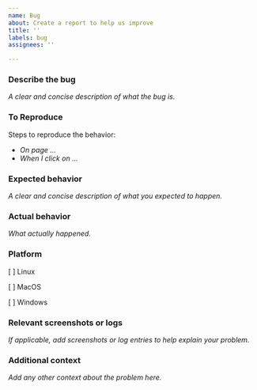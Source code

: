 ```yaml
---
name: Bug
about: Create a report to help us improve
title: ''
labels: bug
assignees: ''

---
```


### Describe the bug
*A clear and concise description of what the bug is.*

### To Reproduce
Steps to reproduce the behavior:
 - *On page ...*
 - *When I click on ...*

### Expected behavior
*A clear and concise description of what you expected to happen.*

### Actual behavior
*What actually happened.*

### Platform

[ ] Linux

[ ] MacOS

[ ] Windows


### Relevant screenshots or logs
*If applicable, add screenshots or log entries to help explain your problem.*

### Additional context
*Add any other context about the problem here.*
